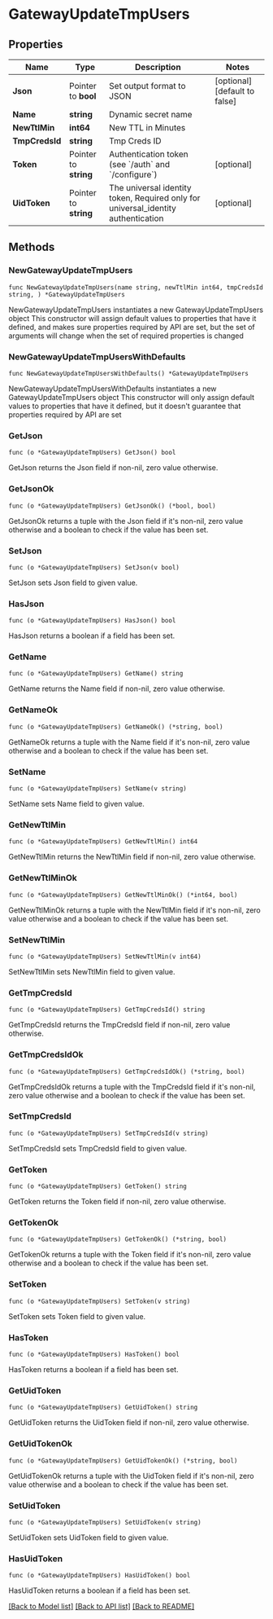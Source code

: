 # GatewayUpdateTmpUsers

## Properties

Name | Type | Description | Notes
------------ | ------------- | ------------- | -------------
**Json** | Pointer to **bool** | Set output format to JSON | [optional] [default to false]
**Name** | **string** | Dynamic secret name | 
**NewTtlMin** | **int64** | New TTL in Minutes | 
**TmpCredsId** | **string** | Tmp Creds ID | 
**Token** | Pointer to **string** | Authentication token (see &#x60;/auth&#x60; and &#x60;/configure&#x60;) | [optional] 
**UidToken** | Pointer to **string** | The universal identity token, Required only for universal_identity authentication | [optional] 

## Methods

### NewGatewayUpdateTmpUsers

`func NewGatewayUpdateTmpUsers(name string, newTtlMin int64, tmpCredsId string, ) *GatewayUpdateTmpUsers`

NewGatewayUpdateTmpUsers instantiates a new GatewayUpdateTmpUsers object
This constructor will assign default values to properties that have it defined,
and makes sure properties required by API are set, but the set of arguments
will change when the set of required properties is changed

### NewGatewayUpdateTmpUsersWithDefaults

`func NewGatewayUpdateTmpUsersWithDefaults() *GatewayUpdateTmpUsers`

NewGatewayUpdateTmpUsersWithDefaults instantiates a new GatewayUpdateTmpUsers object
This constructor will only assign default values to properties that have it defined,
but it doesn't guarantee that properties required by API are set

### GetJson

`func (o *GatewayUpdateTmpUsers) GetJson() bool`

GetJson returns the Json field if non-nil, zero value otherwise.

### GetJsonOk

`func (o *GatewayUpdateTmpUsers) GetJsonOk() (*bool, bool)`

GetJsonOk returns a tuple with the Json field if it's non-nil, zero value otherwise
and a boolean to check if the value has been set.

### SetJson

`func (o *GatewayUpdateTmpUsers) SetJson(v bool)`

SetJson sets Json field to given value.

### HasJson

`func (o *GatewayUpdateTmpUsers) HasJson() bool`

HasJson returns a boolean if a field has been set.

### GetName

`func (o *GatewayUpdateTmpUsers) GetName() string`

GetName returns the Name field if non-nil, zero value otherwise.

### GetNameOk

`func (o *GatewayUpdateTmpUsers) GetNameOk() (*string, bool)`

GetNameOk returns a tuple with the Name field if it's non-nil, zero value otherwise
and a boolean to check if the value has been set.

### SetName

`func (o *GatewayUpdateTmpUsers) SetName(v string)`

SetName sets Name field to given value.


### GetNewTtlMin

`func (o *GatewayUpdateTmpUsers) GetNewTtlMin() int64`

GetNewTtlMin returns the NewTtlMin field if non-nil, zero value otherwise.

### GetNewTtlMinOk

`func (o *GatewayUpdateTmpUsers) GetNewTtlMinOk() (*int64, bool)`

GetNewTtlMinOk returns a tuple with the NewTtlMin field if it's non-nil, zero value otherwise
and a boolean to check if the value has been set.

### SetNewTtlMin

`func (o *GatewayUpdateTmpUsers) SetNewTtlMin(v int64)`

SetNewTtlMin sets NewTtlMin field to given value.


### GetTmpCredsId

`func (o *GatewayUpdateTmpUsers) GetTmpCredsId() string`

GetTmpCredsId returns the TmpCredsId field if non-nil, zero value otherwise.

### GetTmpCredsIdOk

`func (o *GatewayUpdateTmpUsers) GetTmpCredsIdOk() (*string, bool)`

GetTmpCredsIdOk returns a tuple with the TmpCredsId field if it's non-nil, zero value otherwise
and a boolean to check if the value has been set.

### SetTmpCredsId

`func (o *GatewayUpdateTmpUsers) SetTmpCredsId(v string)`

SetTmpCredsId sets TmpCredsId field to given value.


### GetToken

`func (o *GatewayUpdateTmpUsers) GetToken() string`

GetToken returns the Token field if non-nil, zero value otherwise.

### GetTokenOk

`func (o *GatewayUpdateTmpUsers) GetTokenOk() (*string, bool)`

GetTokenOk returns a tuple with the Token field if it's non-nil, zero value otherwise
and a boolean to check if the value has been set.

### SetToken

`func (o *GatewayUpdateTmpUsers) SetToken(v string)`

SetToken sets Token field to given value.

### HasToken

`func (o *GatewayUpdateTmpUsers) HasToken() bool`

HasToken returns a boolean if a field has been set.

### GetUidToken

`func (o *GatewayUpdateTmpUsers) GetUidToken() string`

GetUidToken returns the UidToken field if non-nil, zero value otherwise.

### GetUidTokenOk

`func (o *GatewayUpdateTmpUsers) GetUidTokenOk() (*string, bool)`

GetUidTokenOk returns a tuple with the UidToken field if it's non-nil, zero value otherwise
and a boolean to check if the value has been set.

### SetUidToken

`func (o *GatewayUpdateTmpUsers) SetUidToken(v string)`

SetUidToken sets UidToken field to given value.

### HasUidToken

`func (o *GatewayUpdateTmpUsers) HasUidToken() bool`

HasUidToken returns a boolean if a field has been set.


[[Back to Model list]](../README.md#documentation-for-models) [[Back to API list]](../README.md#documentation-for-api-endpoints) [[Back to README]](../README.md)


